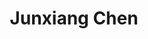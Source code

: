 ---
layout: page
title: Junxiang Chen
order: 2018-08
grad_date: 'Aug 2018'
lastname: Chen
description: PhD Graduate
importance: 1
category: work
current: false 
position: Graduate
current_pos: UPitt Postdoc
Thesis: Interpretable Clustering Methods 
---